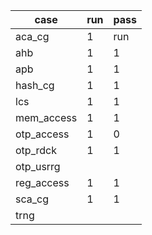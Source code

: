 | case       | run | pass |
| ---------- | --- | ---- |
| aca_cg     | 1   | run  |
| ahb        | 1   | 1    |
| apb        | 1   | 1    |
| hash_cg    | 1   | 1    |
| lcs        | 1   | 1    |
| mem_access | 1   | 1    |
| otp_access | 1   | 0    |
| otp_rdck   | 1   | 1    |
| otp_usrrg  |     |      |
| reg_access | 1   | 1    |
| sca_cg     | 1   | 1    |
| trng       |     |      |
